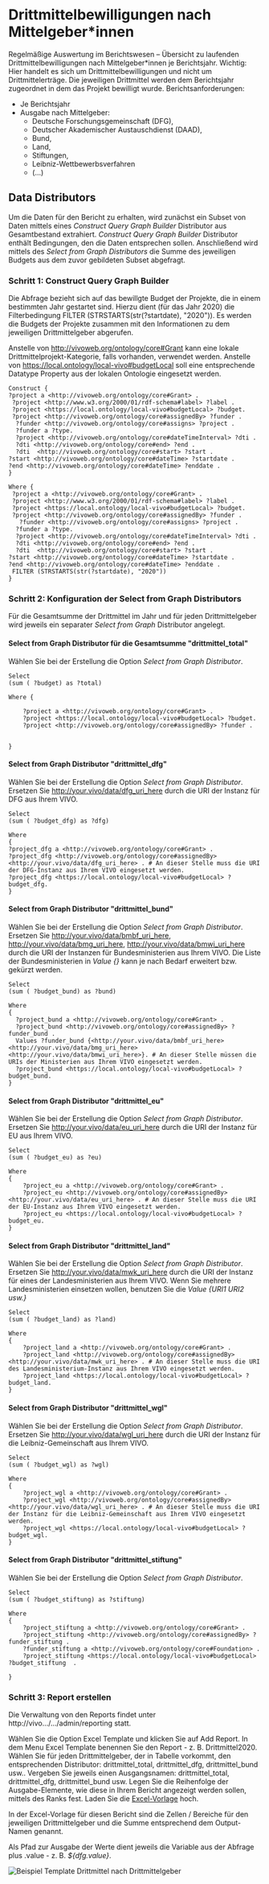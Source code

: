 # Drittmittelbewilligungen nach Mittelgeber*innen

Regelmäßige Auswertung im Berichtswesen – Übersicht zu laufenden Drittmittelbewilligungen nach Mittelgeber*innen je Berichtsjahr.
Wichtig: Hier handelt es sich um Drittmittelbewilligungen und nicht um Drittmittelerträge. Die jeweiligen Drittmittel werden dem Berichtsjahr zugeordnet in dem das Projekt bewilligt wurde.
Berichtsanforderungen:

-	Je Berichtsjahr
-	Ausgabe nach Mittelgeber: 
	- Deutsche Forschungsgemeinschaft (DFG), 
	- Deutscher Akademischer Austauschdienst (DAAD), 
	- Bund,
	- Land,
	- Stiftungen,
	- Leibniz-Wettbewerbsverfahren
	- (…)

## Data Distributors 
Um die Daten für den Bericht zu erhalten, wird zunächst ein Subset von Daten mittels eines *Construct Query Graph Builder* Distributor aus Gesamtbestand extrahiert. *Construct Query Graph Builder* Distributor enthält Bedingungen, den die Daten entsprechen sollen. Anschließend wird mittels des *Select from Graph Distributors* die Summe des jeweiligen Budgets aus dem zuvor gebildeten Subset abgefragt.

### Schritt 1: Construct Query Graph Builder
Die Abfrage bezieht sich auf das bewillgte Budget der Projekte, die in einem bestimmten Jahr gestartet sind. Hierzu dient (für das Jahr 2020) die Filterbedingung FILTER (STRSTARTS(str(?startdate), "2020")). Es werden die Budgets der Projekte zusammen mit den Informationen zu dem jeweiligen Drittmittelgeber abgerufen.

Anstelle von <http://vivoweb.org/ontology/core#Grant> kann eine lokale Drittmittelprojekt-Kategorie, falls vorhanden, verwendet werden. Anstelle von <https://local.ontology/local-vivo#budgetLocal> soll eine entsprechende Datatype Property aus der lokalen Ontologie eingesetzt werden.
```
Construct { 
?project a <http://vivoweb.org/ontology/core#Grant> .
 ?project <http://www.w3.org/2000/01/rdf-schema#label> ?label .
 ?project <https://local.ontology/local-vivo#budgetLocal> ?budget.
 ?project <http://vivoweb.org/ontology/core#assignedBy> ?funder .
  ?funder <http://vivoweb.org/ontology/core#assigns> ?project .
  ?funder a ?type.
  ?project <http://vivoweb.org/ontology/core#dateTimeInterval> ?dti .
  ?dti <http://vivoweb.org/ontology/core#end> ?end .
  ?dti  <http://vivoweb.org/ontology/core#start> ?start .
?start <http://vivoweb.org/ontology/core#dateTime> ?startdate .
?end <http://vivoweb.org/ontology/core#dateTime> ?enddate .
}

Where {
 ?project a <http://vivoweb.org/ontology/core#Grant> .
 ?project <http://www.w3.org/2000/01/rdf-schema#label> ?label .
 ?project <https://local.ontology/local-vivo#budgetLocal> ?budget.
 ?project <http://vivoweb.org/ontology/core#assignedBy> ?funder .
   ?funder <http://vivoweb.org/ontology/core#assigns> ?project .
  ?funder a ?type.
  ?project <http://vivoweb.org/ontology/core#dateTimeInterval> ?dti .
  ?dti <http://vivoweb.org/ontology/core#end> ?end .
  ?dti  <http://vivoweb.org/ontology/core#start> ?start .
?start <http://vivoweb.org/ontology/core#dateTime> ?startdate .
?end <http://vivoweb.org/ontology/core#dateTime> ?enddate .
 FILTER (STRSTARTS(str(?startdate), "2020"))
}
```
### Schritt 2: Konfiguration der Select from Graph Distributors 
Für die Gesamtsumme der Drittmittel im Jahr und für jeden Drittmittelgeber wird jeweils ein separater *Select from Graph* Distributor angelegt.

#### Select from Graph Distributor für die Gesamtsumme "drittmittel_total"
Wählen Sie bei der Erstellung die Option *Select from Graph Distributor*.
```
Select 
(sum ( ?budget) as ?total)

Where {
  	
    ?project a <http://vivoweb.org/ontology/core#Grant> .
    ?project <https://local.ontology/local-vivo#budgetLocal> ?budget.
 	?project <http://vivoweb.org/ontology/core#assignedBy> ?funder .
 	 
 	
}
```
#### Select from Graph Distributor "drittmittel_dfg"
Wählen Sie bei der Erstellung die Option *Select from Graph Distributor*. Ersetzen Sie <http://your.vivo/data/dfg_uri_here> durch die URI der Instanz für DFG aus Ihrem VIVO.

```
Select
(sum ( ?budget_dfg) as ?dfg)

Where 
{
?project_dfg a <http://vivoweb.org/ontology/core#Grant> .
?project_dfg <http://vivoweb.org/ontology/core#assignedBy> <http://your.vivo/data/dfg_uri_here> . # An dieser Stelle muss die URI der DFG-Instanz aus Ihrem VIVO eingesetzt werden.
?project_dfg <https://local.ontology/local-vivo#budgetLocal> ?budget_dfg.
}

```
#### Select from Graph Distributor "drittmittel_bund"
Wählen Sie bei der Erstellung die Option *Select from Graph Distributor*. Ersetzen Sie <http://your.vivo/data/bmbf_uri_here>, <http://your.vivo/data/bmg_uri_here>, <http://your.vivo/data/bmwi_uri_here> durch die URI der Instanzen für Bundesministerien aus Ihrem VIVO. Die Liste der Bundesministerien in *Value {}* kann je nach Bedarf erweitert bzw. gekürzt werden.

```
Select 
(sum ( ?budget_bund) as ?bund)

Where 
{
  ?project_bund a <http://vivoweb.org/ontology/core#Grant> .
  ?project_bund <http://vivoweb.org/ontology/core#assignedBy> ?funder_bund . 
  Values ?funder_bund {<http://your.vivo/data/bmbf_uri_here> <http://your.vivo/data/bmg_uri_here> <http://your.vivo/data/bmwi_uri_here>}. # An dieser Stelle müssen die URIs der Ministerien aus Ihrem VIVO eingesetzt werden.
  ?project_bund <https://local.ontology/local-vivo#budgetLocal> ?budget_bund.
}
```
#### Select from Graph Distributor "drittmittel_eu"
Wählen Sie bei der Erstellung die Option *Select from Graph Distributor*. Ersetzen Sie <http://your.vivo/data/eu_uri_here> durch die URI der Instanz für EU aus Ihrem VIVO.

```
Select
(sum ( ?budget_eu) as ?eu)

Where 
{
    ?project_eu a <http://vivoweb.org/ontology/core#Grant> .
 	?project_eu <http://vivoweb.org/ontology/core#assignedBy> <http://your.vivo/data/eu_uri_here> . # An dieser Stelle muss die URI der EU-Instanz aus Ihrem VIVO eingesetzt werden.
  	?project_eu <https://local.ontology/local-vivo#budgetLocal> ?budget_eu.
}
```
#### Select from Graph Distributor "drittmittel_land"
Wählen Sie bei der Erstellung die Option *Select from Graph Distributor*. Ersetzen Sie <http://your.vivo/data/mwk_uri_here> durch die URI der Instanz für eines der Landesministerien aus Ihrem VIVO. Wenn Sie mehrere Landesministerien einsetzen wollen, benutzen Sie die *Value {URI1 URI2 usw.}*

```
Select
(sum ( ?budget_land) as ?land)

Where 
{
	?project_land a <http://vivoweb.org/ontology/core#Grant> .
 	?project_land <http://vivoweb.org/ontology/core#assignedBy> <http://your.vivo/data/mwk_uri_here> . # An dieser Stelle muss die URI des Landesministerium-Instanz aus Ihrem VIVO eingesetzt werden.
  	?project_land <https://local.ontology/local-vivo#budgetLocal> ?budget_land.
}
```
#### Select from Graph Distributor "drittmittel_wgl"
Wählen Sie bei der Erstellung die Option *Select from Graph Distributor*. Ersetzen Sie <http://your.vivo/data/wgl_uri_here> durch die URI der Instanz für die Leibniz-Gemeinschaft aus Ihrem VIVO. 

```
Select
(sum ( ?budget_wgl) as ?wgl)

Where 
{
	?project_wgl a <http://vivoweb.org/ontology/core#Grant> .
 	?project_wgl <http://vivoweb.org/ontology/core#assignedBy> <http://your.vivo/data/wgl_uri_here> . # An dieser Stelle muss die URI der Instanz für die Leibniz-Gemeinschaft aus Ihrem VIVO eingesetzt werden.
  	?project_wgl <https://local.ontology/local-vivo#budgetLocal> ?budget_wgl.
}
```
#### Select from Graph Distributor "drittmittel_stiftung"
Wählen Sie bei der Erstellung die Option *Select from Graph Distributor*. 

```
Select
(sum ( ?budget_stiftung) as ?stiftung)

Where 
{
	?project_stiftung a <http://vivoweb.org/ontology/core#Grant> .
 	?project_stiftung <http://vivoweb.org/ontology/core#assignedBy> ?funder_stiftung .
    ?funder_stiftung a <http://vivoweb.org/ontology/core#Foundation> .
    ?project_stiftung <https://local.ontology/local-vivo#budgetLocal> ?budget_stiftung  .
    
}
```
### Schritt 3: Report erstellen 
Die Verwaltung von den Reports findet unter http://vivo.../.../admin/reporting statt.

Wählen Sie die Option Excel Template und klicken Sie auf Add Report.
In dem Menu Excel Template benennen Sie den Report - z. B. Drittmittel2020.
Wählen Sie für jeden Drittmittelgeber, der in Tabelle vorkommt, den entsprechenden Distributor: drittmittel_total, drittmittel_dfg, drittmittel_bund usw.. Vergeben Sie jeweils einen Ausgangsnamen: drittmittel_total, drittmittel_dfg, drittmittel_bund usw.
Legen Sie die Reihenfolge der Ausgabe-Elemente, wie diese in Ihrem Bericht angezeigt werden sollen, mittels des Ranks fest. 
Laden Sie die [Excel-Vorlage](https://github.com/VIVO-DE/reporting-marketplace/blob/main/Bericht%20zu%20den%20Drittmitteln%20nach%20Mittelgebern/drittmittel.xlsx) hoch.

In der Excel-Vorlage für diesen Bericht sind die Zellen / Bereiche für den jeweiligen Drittmittelgeber und die Summe entsprechend dem Output-Namen genannt.

Als Pfad zur Ausgabe der Werte dient jeweils die Variable aus der Abfrage plus .value - z. B. *${dfg.value}*.

![Beispiel Template Drittmittel nach Drittmittelgeber](Beispiel_Template_Drittmittel_nach_Drittmittelgeber.png)

